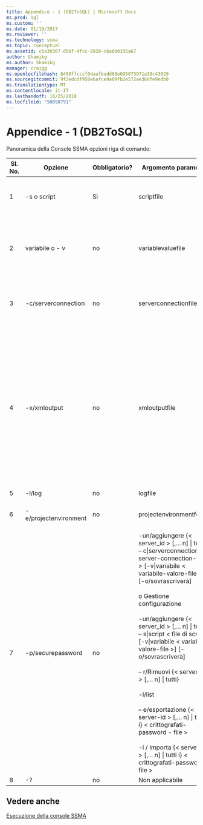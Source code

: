 ```yaml
---
title: Appendice - 1 (DB2ToSQL) | Microsoft Docs
ms.prod: sql
ms.custom: ''
ms.date: 01/19/2017
ms.reviewer: ''
ms.technology: ssma
ms.topic: conceptual
ms.assetid: c6a30367-d56f-4fcc-8920-c6a6b0335a67
author: Shamikg
ms.author: Shamikg
manager: craigg
ms.openlocfilehash: 8450ffcccf0daafbadd80e095873971a30c43029
ms.sourcegitcommit: 9f2edcdf958e6afce9a09fb2e572ae36dfe9edb0
ms.translationtype: MT
ms.contentlocale: it-IT
ms.lasthandoff: 10/25/2018
ms.locfileid: "50098791"
---
```

# <a name="appendix---1-db2tosql"></a>Appendice - 1 (DB2ToSQL)
Panoramica della Console SSMA opzioni riga di comando:  
  
|Sl. No.|Opzione|Obbligatorio?|Argomento parametro|Valori consentiti|  
|-----------|----------|-------------|-------------------|--------------------|  
|1|-s o script|Sì|scriptfile|Nome file XML valido.<br /><br />File di definizione di Script della console.|  
|2|variabile o - v|no|variablevaluefile|Nome file XML valido.<br /><br />Se vengono usate nel file di script, è necessario specificare questo file.|  
|3|-c/serverconnection|no|serverconnectionfile|Nome file XML valido.<br /><br />Questo file contiene informazioni di connessione server.|  
|4|-x/xmloutput|no|xmloutputfile|Questa opzione indica l'output di console in formato XML. Se questa opzione non è specificata, l'output predefinito è in formato testo.<br /><br />Se non viene specificato xmloutputfile, output XML viene indirizzato a STDOUT.<br /><br />Xmloutputfile è il nome del file in cui viene scritto l'output della console in formato XML.|  
|5|-l/log|no|logfile|Nome file valido.|  
|6|-e/projectenvironment|no|projectenvironmentfolder|Nome di cartella valido che contiene file dell'ambiente di progetto SSMA.|  
|7|-p/securepassword|no|-un/aggiungere {< server_id > [,... n] &#124; tutti i} – c&#124;serverconnection < server-connection-file > [-v&#124;variabile < variabile-valore-file >] [-o/sovrascriverà]<br /><br />o Gestione configurazione<br /><br />-un/aggiungere {< server_id > [,... n] &#124; tutti i} – s&#124;script < file di script > [-v&#124;variabile < variabile-valore-file >] [-o/sovrascriverà]<br /><br />– r/Rimuovi {< server_id > [,... n] &#124; tutti}<br /><br />-l/list<br /><br />– e/esportazione {< server-id > [,... n] &#124; tutti i} < crittografati-password - file ><br /><br />-i / Importa {< server-id > [,... n] &#124; tutti i} < crittografati-password-file >|Se specificato, questa opzione non deve essere eseguita con qualsiasi altra opzione.<br /><br />id server: specificato un ID univoco per un server {string}<br /><br />file di connessione server: file di definizione del server (serverconnectionfile o scriptfile).<br /><br />variabile-file-value: è un file di definizione di variabile e usato nel file di connessione server.<br /><br />: file di password crittografato: è un file server di password crittografato con una specificata dall'utente-passphrase.|  
|8|-?|no|Non applicabile|Non applicabile|  
  
## <a name="see-also"></a>Vedere anche  
[Esecuzione della console SSMA](http://msdn.microsoft.com/ce63f633-067d-4f04-b8e9-e1abd7ec740b)  
  
